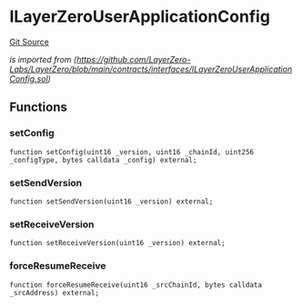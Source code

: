 # ILayerZeroUserApplicationConfig
[Git Source](https://github.com/malda-protocol/malda-lending/blob/acd5ab2b6c54b66703c366d922b6691b77a8c9fd/src\interfaces\external\layerzero\ILayerZeroUserApplicationConfig.sol)

*is imported from
(https://github.com/LayerZero-Labs/LayerZero/blob/main/contracts/interfaces/ILayerZeroUserApplicationConfig.sol)*


## Functions
### setConfig


```solidity
function setConfig(uint16 _version, uint16 _chainId, uint256 _configType, bytes calldata _config) external;
```

### setSendVersion


```solidity
function setSendVersion(uint16 _version) external;
```

### setReceiveVersion


```solidity
function setReceiveVersion(uint16 _version) external;
```

### forceResumeReceive


```solidity
function forceResumeReceive(uint16 _srcChainId, bytes calldata _srcAddress) external;
```

